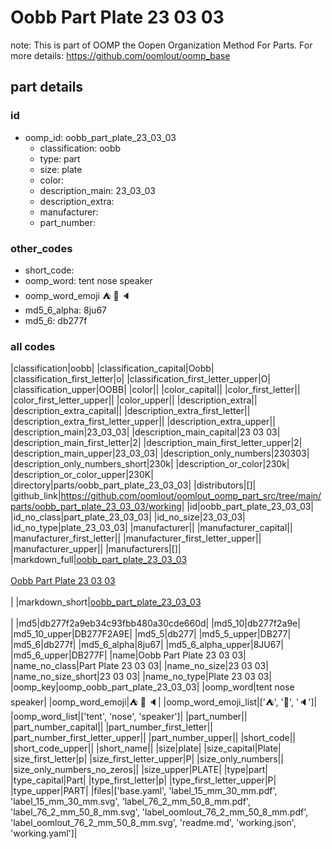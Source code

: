 # Oobb Part Plate 23 03 03  

note: This is part of OOMP the Oopen Organization Method For Parts. For more details: https://github.com/oomlout/oomp_base

##  part details





### id
* oomp_id: oobb_part_plate_23_03_03
  * classification: oobb
  * type: part
  * size: plate
  * color: 
  * description_main: 23_03_03
  * description_extra: 
  * manufacturer: 
  * part_number: 

### other_codes
* short_code: 
* oomp_word: tent nose speaker
* oomp_word_emoji :tent: :nose: :speaker:
* md5_6_alpha: 8ju67
* md5_6: db277f

### all codes 
|classification|oobb|
|classification_capital|Oobb|
|classification_first_letter|o|
|classification_first_letter_upper|O|
|classification_upper|OOBB|
|color||
|color_capital||
|color_first_letter||
|color_first_letter_upper||
|color_upper||
|description_extra||
|description_extra_capital||
|description_extra_first_letter||
|description_extra_first_letter_upper||
|description_extra_upper||
|description_main|23_03_03|
|description_main_capital|23 03 03|
|description_main_first_letter|2|
|description_main_first_letter_upper|2|
|description_main_upper|23_03_03|
|description_only_numbers|230303|
|description_only_numbers_short|230k|
|description_or_color|230k|
|description_or_color_upper|230K|
|directory|parts/oobb_part_plate_23_03_03|
|distributors|[]|
|github_link|https://github.com/oomlout/oomlout_oomp_part_src/tree/main/parts/oobb_part_plate_23_03_03/working|
|id|oobb_part_plate_23_03_03|
|id_no_class|part_plate_23_03_03|
|id_no_size|23_03_03|
|id_no_type|plate_23_03_03|
|manufacturer||
|manufacturer_capital||
|manufacturer_first_letter||
|manufacturer_first_letter_upper||
|manufacturer_upper||
|manufacturers|[]|
|markdown_full|[oobb_part_plate_23_03_03](https://github.com/oomlout/oomlout_oomp_part_src/tree/main/parts/oobb_part_plate_23_03_03/working)<br>[](https://github.com/oomlout/oomlout_oomp_part_src/tree/main/parts/oobb_part_plate_23_03_03/working)<br>[Oobb Part Plate 23 03 03](https://github.com/oomlout/oomlout_oomp_part_src/tree/main/parts/oobb_part_plate_23_03_03/working)<br><br>|
|markdown_short|[oobb_part_plate_23_03_03](https://github.com/oomlout/oomlout_oomp_part_src/tree/main/parts/oobb_part_plate_23_03_03/working)<br><br>|
|md5|db277f2a9eb34c93fbb480a30cde660d|
|md5_10|db277f2a9e|
|md5_10_upper|DB277F2A9E|
|md5_5|db277|
|md5_5_upper|DB277|
|md5_6|db277f|
|md5_6_alpha|8ju67|
|md5_6_alpha_upper|8JU67|
|md5_6_upper|DB277F|
|name|Oobb Part Plate 23 03 03|
|name_no_class|Part Plate 23 03 03|
|name_no_size|23 03 03|
|name_no_size_short|23 03 03|
|name_no_type|Plate 23 03 03|
|oomp_key|oomp_oobb_part_plate_23_03_03|
|oomp_word|tent nose speaker|
|oomp_word_emoji|:tent: :nose: :speaker:|
|oomp_word_emoji_list|[':tent:', ':nose:', ':speaker:']|
|oomp_word_list|['tent', 'nose', 'speaker']|
|part_number||
|part_number_capital||
|part_number_first_letter||
|part_number_first_letter_upper||
|part_number_upper||
|short_code||
|short_code_upper||
|short_name||
|size|plate|
|size_capital|Plate|
|size_first_letter|p|
|size_first_letter_upper|P|
|size_only_numbers||
|size_only_numbers_no_zeros||
|size_upper|PLATE|
|type|part|
|type_capital|Part|
|type_first_letter|p|
|type_first_letter_upper|P|
|type_upper|PART|
|files|['base.yaml', 'label_15_mm_30_mm.pdf', 'label_15_mm_30_mm.svg', 'label_76_2_mm_50_8_mm.pdf', 'label_76_2_mm_50_8_mm.svg', 'label_oomlout_76_2_mm_50_8_mm.pdf', 'label_oomlout_76_2_mm_50_8_mm.svg', 'readme.md', 'working.json', 'working.yaml']|
